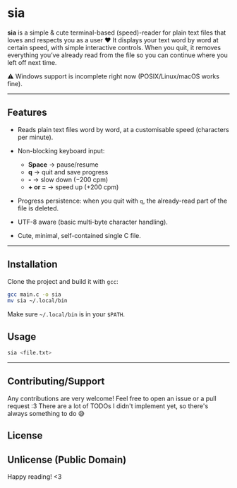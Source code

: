 # sia

**sia** is a simple & cute terminal-based (speed)-reader for plain text files that loves and respects you as a user ❤️
It displays your text word by word at certain speed, with simple interactive controls.
When you quit, it removes everything you’ve already read from the file so you can continue where you left off next time.

⚠️ Windows support is incomplete right now (POSIX/Linux/macOS works fine).

---

## Features

* Reads plain text files word by word, at a customisable speed (characters per minute).
* Non-blocking keyboard input:

  * **Space** → pause/resume
  * **q** → quit and save progress
  * **-** → slow down (−200 cpm)
  * **+ or =** → speed up (+200 cpm)
* Progress persistence: when you quit with `q`, the already-read part of the file is deleted.
* UTF-8 aware (basic multi-byte character handling).
* Cute, minimal, self-contained single C file.

---

## Installation

Clone the project and build it with `gcc`:

```bash
gcc main.c -o sia
mv sia ~/.local/bin
```

Make sure `~/.local/bin` is in your `$PATH`.

## Usage

```bash
sia <file.txt>
```

---
## Contributing/Support
Any contributions are very welcome! Feel free to open an issue or a pull request :3
There are a lot of TODOs I didn't implement yet, so there's always something to do 😅

## License

Unlicense (Public Domain)
---

Happy reading! <3
